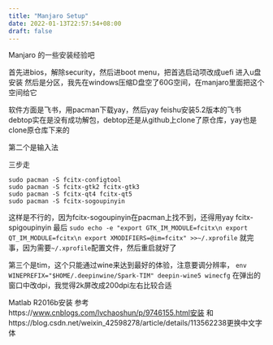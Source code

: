 ```yaml
---
title: "Manjaro Setup"
date: 2022-01-13T22:57:54+08:00
draft: false
---
```


Manjaro 的一些安装经验吧

首先进bios，解除security，然后进boot menu，把首选启动项改成uefi
进入u盘安装
然后是分区，我先在windows压缩D盘空了60G空间，在manjaro里面把这个空间给它


软件方面是飞书，用pacman下载yay，然后yay feishu安装5.2版本的飞书
debtop实在是没有成功解包，debtop还是从github上clone了原仓库，yay也是clone原仓库下来的

第二个是输入法

三步走



```sudo pacman -S fcitx
sudo pacman -S fcitx-configtool
sudo pacman -S fcitx-gtk2 fcitx-gtk3
sudo pacman -S fcitx-qt4 fcitx-qt5
sudo pacman -S fcitx-sogoupinyin
```
这样是不行的，因为fcitx-sogoupinyin在pacman上找不到，还得用yay fcitx-spigoupinyin
最后
`sudo echo -e "export GTK_IM_MODULE=fcitx\n export QT_IM_MODULE=fcitx\n export XMODIFIERS=@im=fcitx" >>~/.xprofile`
就完事，因为需要`~/.xprofile`配置文件，然后重启就好了


第三个是tim，这个只能通过wine来达到最好的体验，注意要调分辨率，
`env WINEPREFIX="$HOME/.deepinwine/Spark-TIM" deepin-wine5 winecfg`
在弹出的窗口中改dpi，我觉得2k屏改成200dpi左右比较合适


Matlab R2016b安装
参考https://www.cnblogs.com/lvchaoshun/p/9746155.html安装
和https://blog.csdn.net/weixin_42598278/article/details/113562238更换中文字体
